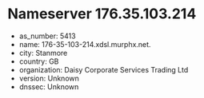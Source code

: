 # Nameserver 176.35.103.214

* as_number: 5413
* name: 176-35-103-214.xdsl.murphx.net.
* city: Stanmore
* country: GB
* organization: Daisy Corporate Services Trading Ltd
* version: Unknown
* dnssec: Unknown

